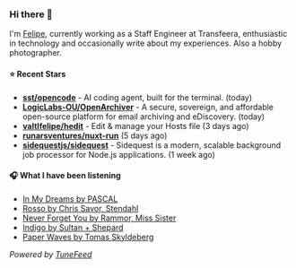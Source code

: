 ### Hi there 👋

I'm [Felipe](https://felipevm.com), currently working as a Staff Engineer at Transfeera, enthusiastic in technology and occasionally write about my experiences. Also a hobby photographer.

#### ⭐ Recent Stars
- **[sst/opencode](https://github.com/sst/opencode)** - AI coding agent, built for the terminal. (today)
- **[LogicLabs-OU/OpenArchiver](https://github.com/LogicLabs-OU/OpenArchiver)** - A secure, sovereign, and affordable open-source platform for email archiving and eDiscovery. (today)
- **[valtlfelipe/hedit](https://github.com/valtlfelipe/hedit)** - Edit &amp; manage your Hosts file (3 days ago)
- **[runarsventures/nuxt-run](https://github.com/runarsventures/nuxt-run)** (5 days ago)
- **[sidequestjs/sidequest](https://github.com/sidequestjs/sidequest)** - Sidequest is a modern, scalable background job processor for Node.js applications. (1 week ago)

#### 🎧 What I have been listening
- [In My Dreams by PASCAL](https://open.spotify.com/track/5flgDgmKyWnFnSMHeMWcoy)
- [Rosso by Chris Savor, Stendahl](https://open.spotify.com/track/3P4kOSAVk0aUH7fVVlMS2D)
- [Never Forget You by Rammor, Miss Sister](https://open.spotify.com/track/4HhhJ2Ad6OizmPnqA1tfdB)
- [Indigo by Sultan &#43; Shepard](https://open.spotify.com/track/4WqEBIMJMmGRiEwSyRzeEQ)
- [Paper Waves by Tomas Skyldeberg](https://open.spotify.com/track/4ws7lnRvQOcBWSC2EAan8t)

_Powered by [TuneFeed](https://tunefeed.app?ref=github.com)_
